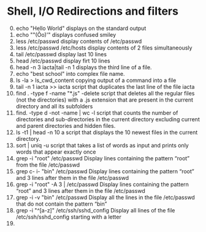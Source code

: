 # Shell, I/O Redirections and filters
0. echo "Hello World" displays on the standard output
1. echo "\"(Ôo)'" displays confused smiley
2. less /etc/passwd display contents of /etc/passwd
3. less /etc/passwd /etc/hosts display contents of 2 files simultaneously
4. tail /etc/passwd display last 10 lines
5. head /etc/passwd display firt 10 lines
6. head -n 3 iacta|tail -n 1 displays the third line of a file.
7. echo "best school" into complex file name.
8. ls -la > ls_cwd_content copying output of a command into a file
9. tail -n 1 iacta >> iacta script that duplicates the last line of the file iacta
10. find . -type f -name "*.js" -delete script that deletes all the regular files (not the directories) with a .js extension that are present in the current directory and all its subfolders
11. find. -type d -not -name | wc -l script that counts the number of directories and sub-directories in the current directory excluding current and parent directories and hidden files.
12. ls -t1 | head -n 10 a script that displays the 10 newest files in the current directory.
13. sort | uniq -u script that takes a list of words as input and prints only words that appear exactly once
14. grep -i "root" /etc/passwd Display lines containing the pattern “root” from the file /etc/passwd
15. grep c- i- "bin" /etc/passwd Display lines containing the pattern “root” and 3 lines after them in the file /etc/passwd
16.  grep -i "root" -A 3 | /etc/passwd Display lines containing the pattern “root” and 3 lines after them in the file /etc/passwd
17. grep -i -v "bin" /etc/passwd Display all the lines in the file /etc/passwd that do not contain the pattern “bin”
18.  grep -i "^[a-z]" /etc/ssh/sshd_config Display all lines of the file /etc/ssh/sshd_config starting with a letter
19. 
